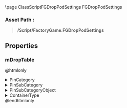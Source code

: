 \page ClassScriptFGDropPodSettings FGDropPodSettings
### Asset Path :
<b><blockquote>/Script/FactoryGame.FGDropPodSettings</blockquote></b>
## Properties

### mDropTable
@htmlonly
<details>
 <summary>PinCategory</summary>
<blockquote>struct</blockquote>
</details>
<details>
 <summary>PinSubCategory</summary>
<blockquote>struct</blockquote>
</details>
<details>
 <summary>PinSubCategoryObject</summary>
<b><a href="_class_script_drop_package.html"><blockquote>DropPackage</blockquote></a></b>
</details>
<details>
 <summary>ContainerType</summary>
<blockquote>1</blockquote>
</details>
@endhtmlonly

